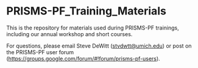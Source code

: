 # PRISMS-PF_Training_Materials
This is the repository for materials used during PRISMS-PF trainings, including our annual workshop and short courses.

For questions, please email Steve DeWitt (stvdwtt@umich.edu) or post on the PRISMS-PF user forum (https://groups.google.com/forum/#!forum/prisms-pf-users).
